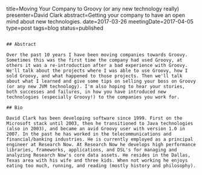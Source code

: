 title=Moving Your Company to Groovy (or any new technology really)
presenter=David Clark
abstract=Getting your company to have an open mind about new technologies.
date=2017-03-26
meetingDate=2017-04-05
type=post
tags=blog
status=published
~~~~~~

## Abstract

Over the past 10 years I have been moving companies towards Groovy. Sometimes this was the first time the company had used Groovy, at others it was a re-introduction after a bad experience with Groovy. We'll talk about the projects where I was able to use Groovy, how I sold Groovy, and what happened to those projects. Then we'll talk about what I learned and give some tips on selling your boss on Groovy (or any new JVM technology). I'm also hoping to hear your stories, both successes and failures, in how you have introduced new technologies (especially Groovy!) to the companies you work for.

## Bio

David Clark has been developing software since 1999. First on the Microsoft stack until 2003, then he transitioned to Java technologies (also in 2003), and became an avid Groovy user with version 1.0 in 2007. In the past he has worked in the telecommunications and financial/banking industries. He is currently employed as a principal engineer at Research Now. At Research Now he develops high performance libraries, frameworks, applications, and DSL's for managing and analyzing Research Now's core data assets. He resides in the Dallas, Texas area with his wife and three kids. When not working he enjoys eating too much, running, and reading (mostly history and philosophy).
